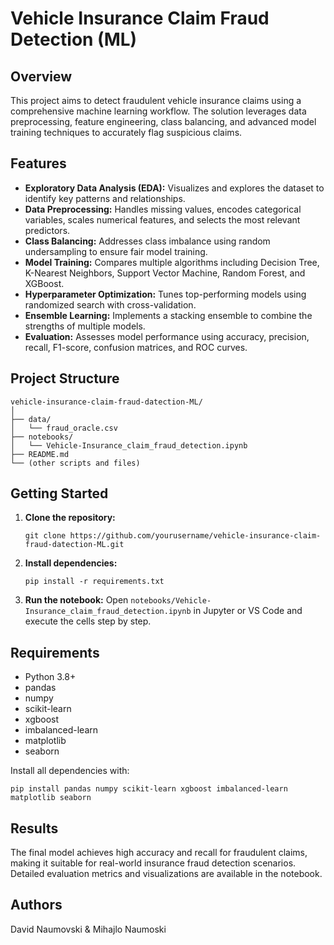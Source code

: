 # Vehicle Insurance Claim Fraud Detection (ML)

## Overview

This project aims to detect fraudulent vehicle insurance claims using a comprehensive machine learning workflow. The solution leverages data preprocessing, feature engineering, class balancing, and advanced model training techniques to accurately flag suspicious claims.

## Features

- **Exploratory Data Analysis (EDA):** Visualizes and explores the dataset to identify key patterns and relationships.
- **Data Preprocessing:** Handles missing values, encodes categorical variables, scales numerical features, and selects the most relevant predictors.
- **Class Balancing:** Addresses class imbalance using random undersampling to ensure fair model training.
- **Model Training:** Compares multiple algorithms including Decision Tree, K-Nearest Neighbors, Support Vector Machine, Random Forest, and XGBoost.
- **Hyperparameter Optimization:** Tunes top-performing models using randomized search with cross-validation.
- **Ensemble Learning:** Implements a stacking ensemble to combine the strengths of multiple models.
- **Evaluation:** Assesses model performance using accuracy, precision, recall, F1-score, confusion matrices, and ROC curves.

## Project Structure

```
vehicle-insurance-claim-fraud-datection-ML/
│
├── data/
│   └── fraud_oracle.csv
├── notebooks/
│   └── Vehicle-Insurance_claim_fraud_detection.ipynb
├── README.md
└── (other scripts and files)
```

## Getting Started

1. **Clone the repository:**
   ```
   git clone https://github.com/yourusername/vehicle-insurance-claim-fraud-datection-ML.git
   ```

2. **Install dependencies:**
   ```
   pip install -r requirements.txt
   ```

3. **Run the notebook:**
   Open `notebooks/Vehicle-Insurance_claim_fraud_detection.ipynb` in Jupyter or VS Code and execute the cells step by step.

## Requirements

- Python 3.8+
- pandas
- numpy
- scikit-learn
- xgboost
- imbalanced-learn
- matplotlib
- seaborn

Install all dependencies with:
```
pip install pandas numpy scikit-learn xgboost imbalanced-learn matplotlib seaborn
```

## Results

The final model achieves high accuracy and recall for fraudulent claims, making it suitable for real-world insurance fraud detection scenarios. Detailed evaluation metrics and visualizations are available in the notebook.


## Authors

David Naumovski & Mihajlo Naumoski